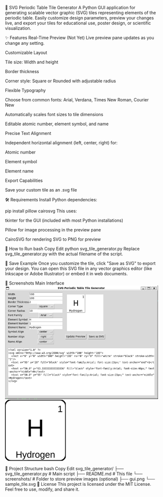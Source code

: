 🧪 SVG Periodic Table Tile Generator
A Python GUI application for generating scalable vector graphic (SVG) tiles representing elements of the periodic table. Easily customize design parameters, preview your changes live, and export your tiles for educational use, poster design, or scientific visualization.

✨ Features
Real-Time Preview (Not Yet)
Live preview pane updates as you change any setting. 

Customizable Layout

Tile size: Width and height

Border thickness

Corner style: Square or Rounded with adjustable radius

Flexible Typography

Choose from common fonts: Arial, Verdana, Times New Roman, Courier New

Automatically scales font sizes to tile dimensions

Editable atomic number, element symbol, and name

Precise Text Alignment

Independent horizontal alignment (left, center, right) for:

Atomic number

Element symbol

Element name

Export Capabilities

Save your custom tile as an .svg file

🛠 Requirements
Install Python dependencies:

pip install pillow cairosvg
This uses:

tkinter for the GUI (included with most Python installations)

Pillow for image processing in the preview pane

CairoSVG for rendering SVG to PNG for preview

🚀 How to Run
bash
Copy
Edit
python svg_tile_generator.py
Replace svg_tile_generator.py with the actual filename of the script.

💾 Save Example
Once you customize the tile, click "Save as SVG" to export your design. You can open this SVG file in any vector graphics editor (like Inkscape or Adobe Illustrator) or embed it in web documents.

📸 Screenshots
Main Interface
![GUI Screenshot](screenshots/gui.png)
![Example SVG Output](screenshots/sample_tile.svg)



📁 Project Structure
bash
Copy
Edit
svg_tile_generator/
├── svg_tile_generator.py      # Main script
├── README.md                  # This file
└── screenshots/               # Folder to store preview images (optional)
    ├── gui.png
    └── sample_tile.svg
📄 License
This project is licensed under the MIT License.
Feel free to use, modify, and share it.
